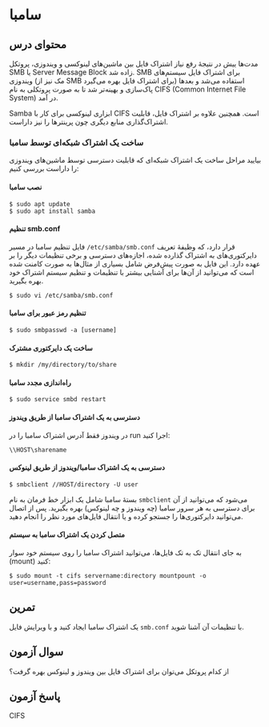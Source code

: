 # سامبا

## محتوای درس

مدت‌ها ییش در نتیجهٔ رفع نیاز اشتراک فایل بین ماشین‌های لینوکسی و ویندوزی‌، پروتکل
SMB یا Server Message Block زاده شد. SMB برای اشتراک فایل سیستم‌های ویندوزی (مک
نیز از SMB برای اشتراک فایل بهره می‌گیرد) استفاده می‌شد و بعد‌ها پاک‌سازی و بهینه‌تر
شد تا به صورت پروتکلی به نام CIFS (Common Internet File System) در آمد. 

‏Samba ابزاری لینوکسی برای کار با CIFS است. همچنین علاوه بر اشتراک فایل‌، قابلیت
اشتراک‌گذاری منابع دیگری چون پرینتر‌ها را نیز داراست. 

### ساخت یک اشتراک شبکه‌ای توسط سامبا

بیایید مراحل ساخت یک اشتراک شبکه‌ای که قابلیت دسترسی توسط ماشین‌های ویندوزی را
داراست بررسی کنیم:

#### نصب سامبا

```
$ sudo apt update
$ sudo apt install samba
```

#### تنظیم smb.conf

فایل تنظیم سامبا در مسیر `‎/etc/samba/smb.conf` قرار دارد، که وظیفهٔ تعریف
دایرکتوری‌های به اشتراک گذارده شده، اجازه‌های دسترسی و برخی تنظیمات دیگر را بر
عهده دارد. این فایل به صورت پیش‌فرض شامل بسیاری از مثال‌ها به صورت کامنت شده است
که می‌توانید از آن‌ها برای آشنایی بیشتر با تنظیمات و تنظیم سیستم اشتراک خود بهره بگیرید. 

```
$ sudo vi /etc/samba/smb.conf
```

#### تنظیم رمز عبور برای سامبا

```
$ sudo smbpasswd -a [username]
```

#### ساخت یک دایرکتوری مشترک

```
$ mkdir /my/directory/to/share
```

#### راه‌اندازی مجدد سامبا

```
$ sudo service smbd restart
```

#### دسترسی به یک اشتراک سامبا از طریق ویندوز

در ویندوز فقط آدرس اشتراک سامبا را در run اجرا کنید:

```
\\HOST\sharename
```

#### دسترسی به یک اشتراک سامبا/ویندوز از طریق لینوکس

```
$ smbclient //HOST/directory -U user
```

بستهٔ سامبا شامل یک ابزار خط فرمان به نام `smbclient` می‌شود که می‌توانید از آن
برای دسترسی به هر سرور سامبا (چه ویندوز و چه لینوکس) بهره بگیرید. پس از اتصال
می‌توانید دایرکتوری‌ها را جستجو کرده و یا انتقال فایل‌های مورد نظر را انجام دهید. 

#### متصل کردن یک اشتراک سامبا به سیستم

به جای انتقال تک به تک فایل‌ها‌، می‌توانید اشتراک سامبا را روی سیستم خود سوار (mount) کنید:

```
$ sudo mount -t cifs servername:directory mountpount -o user=username,pass=password
```

## تمرین

یک اشتراک سامبا ایجاد کنید و با ویرایش فایل `smb.conf` با تنظیمات آن آشنا شوید. 

## سوال آزمون

از کدام پروتکل می‌توان برای اشتراک فایل بین ویندوز و لینوکس بهره گرفت؟

## پاسخ آزمون

CIFS
